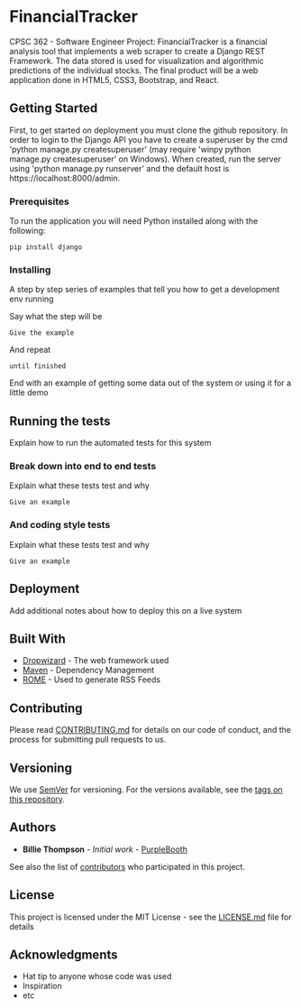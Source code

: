 # FinancialTracker
CPSC 362 - Software Engineer Project: FinancialTracker is a financial analysis tool that implements a web scraper to create a Django REST Framework. The data stored is used for visualization and algorithmic predictions of the individual stocks. The final product will be a web application done in HTML5, CSS3, Bootstrap, and React. 

## Getting Started

First, to get started on deployment you must clone the github repository. In order to login to the Django API you have to create a superuser by the cmd 'python manage.py createsuperuser' (may require 'winpy python manage.py createsuperuser' on Windows). When created, run the server using 'python manage.py runserver' and the default host is https://localhost:8000/admin.

### Prerequisites

To run the application you will need Python installed along with the following:

```
pip install django
```

### Installing

A step by step series of examples that tell you how to get a development env running

Say what the step will be

```
Give the example
```

And repeat

```
until finished
```

End with an example of getting some data out of the system or using it for a little demo

## Running the tests

Explain how to run the automated tests for this system

### Break down into end to end tests

Explain what these tests test and why

```
Give an example
```

### And coding style tests

Explain what these tests test and why

```
Give an example
```

## Deployment

Add additional notes about how to deploy this on a live system

## Built With

* [Dropwizard](http://www.dropwizard.io/1.0.2/docs/) - The web framework used
* [Maven](https://maven.apache.org/) - Dependency Management
* [ROME](https://rometools.github.io/rome/) - Used to generate RSS Feeds

## Contributing

Please read [CONTRIBUTING.md](https://gist.github.com/PurpleBooth/b24679402957c63ec426) for details on our code of conduct, and the process for submitting pull requests to us.

## Versioning

We use [SemVer](http://semver.org/) for versioning. For the versions available, see the [tags on this repository](https://github.com/your/project/tags). 

## Authors

* **Billie Thompson** - *Initial work* - [PurpleBooth](https://github.com/PurpleBooth)

See also the list of [contributors](https://github.com/your/project/contributors) who participated in this project.

## License

This project is licensed under the MIT License - see the [LICENSE.md](LICENSE.md) file for details

## Acknowledgments

* Hat tip to anyone whose code was used
* Inspiration
* etc

